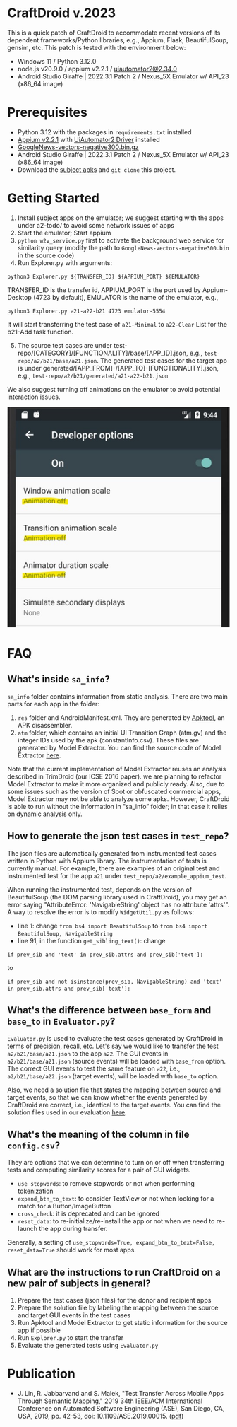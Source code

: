 # CraftDroid v.2023

This is a quick patch of CraftDroid to accommodate recent versions of its dependent frameworks/Python libraries, e.g., Appium, Flask, BeautifulSoup, gensim, etc. This patch is tested with the environment below:

* Windows 11 / Python 3.12.0
* node.js v20.9.0 / appium v2.2.1 / uiautomator2@2.34.0
* Android Studio Giraffe | 2022.3.1 Patch 2 / Nexus_5X Emulator w/ API_23 (x86_64 image)

# Prerequisites

* Python 3.12 with the packages in `requirements.txt` installed
* [Appium v2.2.1](https://appium.io/docs/en/2.1/quickstart/install/) with [UiAutomator2 Driver](https://appium.io/docs/en/2.1/quickstart/uiauto2-driver/) installed
* [GoogleNews-vectors-negative300.bin.gz](https://drive.google.com/file/d/0B7XkCwpI5KDYNlNUTTlSS21pQmM/edit)
* Android Studio Giraffe | 2022.3.1 Patch 2 / Nexus_5X Emulator w/ API_23 (x86_64 image)
* Download the [subject apks](https://drive.google.com/open?id=1wb9ODzqMfsRCLqU80QF-g_1IrF0r7-vj) and `git clone` this project.

# Getting Started
1. Install subject apps on the emulator; we suggest starting with the apps under a2-todo/ to avoid some network issues of apps
2. Start the emulator; Start appium
3. `python w2v_service.py` first to activate the background web service for similarity query (modify the path to `GoogleNews-vectors-negative300.bin` in the source code)
4. Run Explorer.py with arguments: 
```
python3 Explorer.py ${TRANSFER_ID} ${APPIUM_PORT} ${EMULATOR}
```
TRANSFER_ID is the transfer id, APPIUM_PORT is the port used by Appium-Desktop (4723 by default), EMULATOR is the name of the emulator, e.g., 
```
python3 Explorer.py a21-a22-b21 4723 emulator-5554
```
It will start transferring the test case of `a21-Minimal` to `a22-Clear` List for the b21-Add task function. 

5. The source test cases are under test-repo/[CATEGORY]/[FUNCTIONALITY]/base/[APP_ID].json, e.g., `test-repo/a2/b21/base/a21.json`. The generated test cases for the target app is under generated/[APP_FROM]-/[APP_TO]-[FUNCTIONALITY].json, e.g., `test-repo/a2/b21/generated/a21-a22-b21.json`

We also suggest turning off animations on the emulator to avoid potential interaction issues.

![animation-off](./animation-off.jpg)
# FAQ

## What's inside `sa_info`?

`sa_info` folder contains information from static analysis. There are two main parts for each app in the folder:

1. `res` folder and AndroidManifest.xml. They are generated by [Apktool](https://ibotpeaches.github.io/Apktool/), an APK disassembler.
2. `atm` folder, which contains an initial UI Transition Graph (atm.gv) and the integer IDs used by the apk (constantInfo.csv). These files are generated by Model Extractor. You can find the source code of Model Extractor [here](https://drive.google.com/file/d/1HEFS9_6c5nNKnzBPkWlRdwBiunOHgOs-/view?usp=sharing).

Note that the current implementation of Model Extractor reuses an analysis described in TrimDroid (our ICSE 2016 paper). we are planning to refactor Model Extractor to make it more organized and publicly ready. Also, due to some issues such as the version of Soot or obfuscated commercial apps, Model Extractor may not be able to analyze some apks. However, CraftDroid is able to run without the information in "sa_info” folder; in that case it relies on dynamic analysis only.

## How to generate the json test cases in `test_repo`?

The json files are automatically generated from instrumented test cases written in Python with Appium library. The instrumentation of tests is currently manual. For example, there are examples of an original test and instrumented test for the app `a21` under `test_repo/a2/example_appium_test`. 

When running the instrumented test, depends on the version of BeautifulSoup (the DOM parsing library used in CraftDroid), you may get an error saying "AttributeError: 'NavigableString' object has no attribute 'attrs'". A way to resolve the error is to modify `WidgetUtil.py` as follows:

* line 1: change `from bs4 import BeautifulSoup` to `from bs4 import BeautifulSoup, NavigableString`
* line 91, in the function `get_sibling_text()`: change 
```
if prev_sib and 'text' in prev_sib.attrs and prev_sib['text']:
``` 
to 
```
if prev_sib and not isinstance(prev_sib, NavigableString) and 'text' in prev_sib.attrs and prev_sib['text']:
```

## What's the difference between `base_form` and `base_to` in `Evaluator.py`?

`Evaluator.py` is used to evaluate the test cases generated by CraftDroid in terms of precision, recall, etc.
Let's say we would like to transfer the test `a2/b21/base/a21.json` to the app `a22`. The GUI events in `a2/b21/base/a21.json` (source events) will be loaded with `base_from` option. The correct GUI events to test the same feature on `a22`, i.e., `a2/b21/base/a22.json` (target events), will be loaded with `base_to` option. 

Also, we need a solution file that states the mapping between source and target events, so that we can know whether the events generated by CraftDroid are correct, i.e., identical to the target events. You can find the solution files used in our evaluation [here](https://drive.google.com/open?id=14J-4QLQjwN4_lhR87BRRPcxBzE_eeU4I).

## What's the meaning of the column in file `config.csv`?  

They are options that we can determine to turn on or off when transferring tests and computing similarity scores for a pair of GUI widgets.

* `use_stopwords`: to remove stopwords or not when performing tokenization
* `expand_btn_to_text`: to consider TextView or not when looking for a match for a Button/ImageButton
* `cross_check`: it is deprecated and can be ignored
* `reset_data`: to re-initialize/re-install the app or not when we need to re-launch the app during transfer.

Generally, a setting of `use_stopwords=True, expand_btn_to_text=False, reset_data=True` should work for most apps.

## What are the instructions to run CraftDroid on a new pair of subjects in general?

1. Prepare the test cases (json files) for the donor and recipient apps
2. Prepare the solution file by labeling the mapping between the source and target GUI events in the test cases
3. Run Apktool and Model Extractor to get static information for the source app if possible
4. Run `Explorer.py` to start the transfer
5. Evaluate the generated tests using `Evaluator.py`

# Publication

* J. Lin, R. Jabbarvand and S. Malek, "Test Transfer Across Mobile Apps Through Semantic Mapping," 2019 34th IEEE/ACM International Conference on Automated Software Engineering (ASE), San Diego, CA, USA, 2019, pp. 42-53, doi: 10.1109/ASE.2019.00015. ([pdf](https://www.ics.uci.edu/~seal/publications/2019_ASE.pdf))
